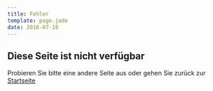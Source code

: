 ```yaml
---
title: Fehler
template: page.jade
date: 2016-07-18
---
```


<div id="error">

  <h2>Diese Seite ist nicht verfügbar</h2>

  <p>
    Probieren Sie bitte eine andere Seite aus
    oder gehen Sie zurück zur <a href="/">Startseite</a>
  </p>
</div>
